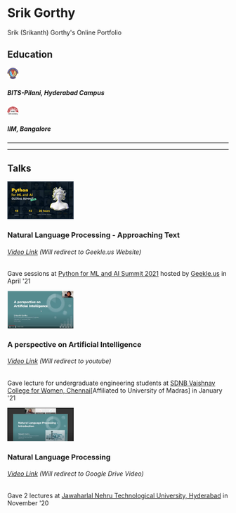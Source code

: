 # Srik Gorthy
Srik (Srikanth) Gorthy's Online Portfolio

## Education

[<img src="/images/BITS-logo.png" width="5%">](https://www.bits-pilani.ac.in/)

##### BITS-Pilani, Hyderabad Campus

[<img src="/images/IIMB-logo.png" width="5%">](https://www.iimb.ac.in/)

##### IIM, Bangalore

---
---

## Talks

<img src="/images/Geekle.PNG" width="30%">

### Natural Language Processing - Approaching Text

###### *[Video Link](https://geekle.us/video_cluster/1618230100619x816683697887510500) \(Will redirect to Geekle.us Website\)*

Gave sessions at [Python for ML and AI Summit 2021](https://python.geekle.us/) hosted by [Geekle.us](https://geekle.us/) in April '21


<img src="/images/SDNB.PNG" width="30%">

### A perspective on Artificial Intelligence

###### *[Video Link](https://www.youtube.com/watch?v=E_JYzytu8dI) \(Will redirect to youtube\)*

Gave lecture for undergraduate engineering students at [SDNB Vaishnav College for Women, Chennai](https://www.sdnbvc.edu.in/)\[Affiliated to University of Madras\] in January '21


<img src="/images/jntu.PNG" width="30%">

### Natural Language Processing

###### *[Video Link](https://www.youtube.com/watch?v=E_JYzytu8dI) \(Will redirect to Google Drive Video\)*

Gave 2 lectures at [Jawaharlal Nehru Technological University, Hyderabad](https://jntuh.ac.in/) in November '20
